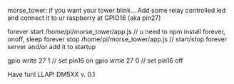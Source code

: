 morse_tower: if you want your tower blink... Add some relay controlled led and connect it to ur raspberry at GPIO16 (aka pin27)

forever start /home/pi/morse_tower/app.js     // u need to npm install forever, onoff, sleep
forever stop /home/pi/morse_tower/app.js      // start/stop forever server and/or add it to startup

gpio write 27 1 // set pin16 on
gpio wrtie 27 0 // set pin16 off


Have fun!
LLAP! DM5XX v. 0.1

